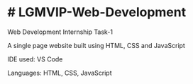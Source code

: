 # # LGMVIP-Web-Development
Web Development Internship Task-1

A single page website built using HTML, CSS and JavaScript

IDE used: VS Code

Languages: HTML, CSS, JavaScript
